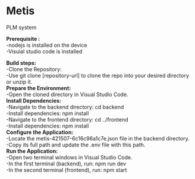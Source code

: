 # Metis
PLM system

**Prerequisite :**<br />
-nodejs is installed on the device<br />
-Visuial studio code is installed<br />

**Build steps:**<br />
-Clone the Repository:<br />
-Use git clone [repository-url] to clone the repo into your desired directory or unzip it.<br />
**Prepare the Environment:**<br />
-Open the cloned directory in Visual Studio Code.<br />
**Install Dependencies:**<br />
-Navigate to the backend directory: cd backend<br />
-Install dependencies: npm install<br />
-Navigate to the frontend directory: cd ../frontend<br />
-Install dependencies: npm install<br />
**Configure the Application:**<br />
-Locate the metis-421507-6c16c96a1c7e.json file in the backend directory.<br />
-Copy its full path and update the .env file with this path.<br />
**Run the Application:**<br />
-Open two terminal windows in Visual Studio Code.<br />
-In the first terminal (backend), run: npm run dev<br />
-In the second terminal (frontend), run: npm start
